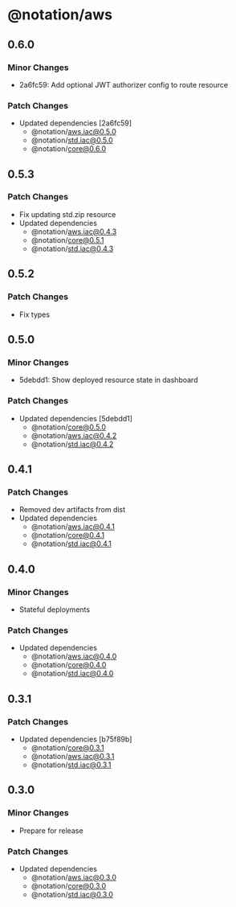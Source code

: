 # @notation/aws

## 0.6.0

### Minor Changes

- 2a6fc59: Add optional JWT authorizer config to route resource

### Patch Changes

- Updated dependencies [2a6fc59]
  - @notation/aws.iac@0.5.0
  - @notation/std.iac@0.5.0
  - @notation/core@0.6.0

## 0.5.3

### Patch Changes

- Fix updating std.zip resource
- Updated dependencies
  - @notation/aws.iac@0.4.3
  - @notation/core@0.5.1
  - @notation/std.iac@0.4.3

## 0.5.2

### Patch Changes

- Fix types

## 0.5.0

### Minor Changes

- 5debdd1: Show deployed resource state in dashboard

### Patch Changes

- Updated dependencies [5debdd1]
  - @notation/core@0.5.0
  - @notation/aws.iac@0.4.2
  - @notation/std.iac@0.4.2

## 0.4.1

### Patch Changes

- Removed dev artifacts from dist
- Updated dependencies
  - @notation/aws.iac@0.4.1
  - @notation/core@0.4.1
  - @notation/std.iac@0.4.1

## 0.4.0

### Minor Changes

- Stateful deployments

### Patch Changes

- Updated dependencies
  - @notation/aws.iac@0.4.0
  - @notation/core@0.4.0
  - @notation/std.iac@0.4.0

## 0.3.1

### Patch Changes

- Updated dependencies [b75f89b]
  - @notation/core@0.3.1
  - @notation/aws.iac@0.3.1
  - @notation/std.iac@0.3.1

## 0.3.0

### Minor Changes

- Prepare for release

### Patch Changes

- Updated dependencies
  - @notation/aws.iac@0.3.0
  - @notation/core@0.3.0
  - @notation/std.iac@0.3.0
